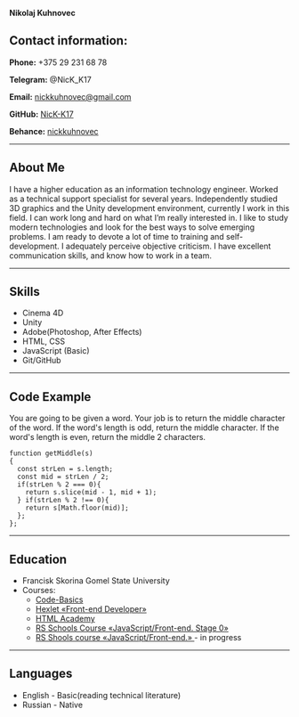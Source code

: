  __Nikolaj Kuhnovec__

## __Contact information:__

__Phone:__ +375 29 231 68 78

__Telegram:__ @NicK_K17

__Email:__ nickkuhnovec@gmail.com

__GitHub:__ [NicK-K17](https://github.com/NicK-K17)

__Behance:__ [nickkuhnovec](http://behance.net/nickkuhnovec)

---

## __About Me__

I have a higher education as an information technology engineer. Worked as a technical support specialist for several years.
Independently studied 3D graphics and the Unity development environment, currently I work in this field.
I can work long and hard on what I’m really interested in.
I like to study modern technologies and look for the best ways to solve emerging problems. I am ready to devote a lot of time to training and self-development. I adequately perceive objective criticism.
I have excellent communication skills, and know how to work in a team.

---

## __Skills__

- Cinema 4D
- Unity
- Adobe(Photoshop, After Effects)
- HTML, CSS
- JavaScript (Basic)
- Git/GitHub

---

## __Code Example__
You are going to be given a word. Your job is to return the middle character of the word. If the word's length is odd, return the middle character. If the word's length is even, return the middle 2 characters.

```
function getMiddle(s)
{
  const strLen = s.length;
  const mid = strLen / 2;
  if(strLen % 2 === 0){
    return s.slice(mid - 1, mid + 1);
  } if(strLen % 2 !== 0){
    return s[Math.floor(mid)];
  };
};
```
---

## __Education__

- Francisk Skorina Gomel State University
- Courses:
  - [Code-Basics](https://ru.code-basics.com/)
  - [Hexlet «Front-end Developer»](https://ru.hexlet.io/programs/frontend)
  - [HTML Academy](hhtps://htmlacademy.ru)
  - [RS Schools Course «JavaScript/Front-end. Stage 0»](https://rs.school/js-stage0/)
  - [RS Shools course «JavaScript/Front-end.» ](https://rs.school/js/) - in progress

---

## __Languages__

- English - Basic(reading technical literature)
- Russian - Native